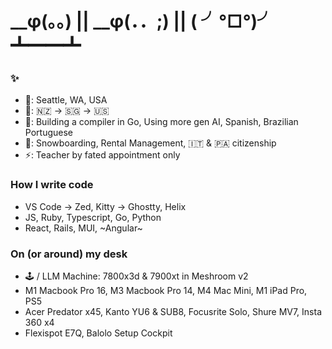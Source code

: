 # __φ(。。) || __φ(．．;) || ( ╯°□°)╯ ┻━━┻

### ✨

- 📍: Seattle, WA, USA
- 🏡: 🇳🇿 -> 🇸🇬 -> 🇺🇸
- 🌱: Building a compiler in Go, Using more gen AI, Spanish, Brazilian Portuguese
- 💬: Snowboarding, Rental Management, 🇮🇹 & 🇵🇦 citizenship
- ⚡️: Teacher by fated appointment only

### How I write code

- VS Code -> Zed, Kitty -> Ghostty, Helix
- JS, Ruby, Typescript, Go, Python
- React, Rails, MUI, ~Angular~

### On (or around) my desk

- 🕹️ / LLM Machine: 7800x3d & 7900xt in Meshroom v2
- M1 Macbook Pro 16, M3 Macbook Pro 14, M4 Mac Mini, M1 iPad Pro, PS5
- Acer Predator x45, Kanto YU6 & SUB8, Focusrite Solo, Shure MV7, Insta 360 x4
- Flexispot E7Q, Balolo Setup Cockpit
